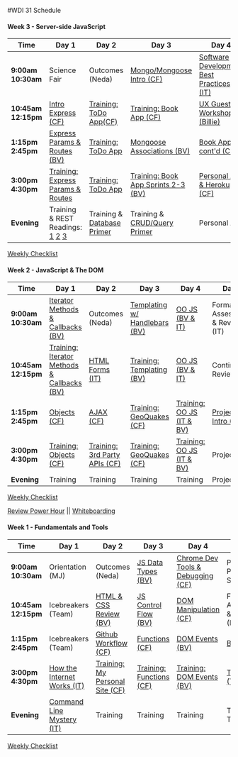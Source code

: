 #WDI 31 Schedule

#### Week 3 - Server-side JavaScript

 Time | Day 1 |  Day 2 | Day 3| Day 4 | Day 5|
----- | ----- | ------ | ---- | ----- | ---- |
 **9:00am <br> 10:30am** | Science Fair | Outcomes (Neda) | [Mongo/Mongoose Intro (CF)][3-3A] | [Software Development Best Practices (IT)][3-4A] | Formative Assessment (IT)
 **10:45am <br> 12:15pm** | [Intro Express (CF)][3-1B] | [Training: ToDo App(CF)][3-2B] | [Training: Book App (CF)][3-3B] | [UX Guest Workshop (Billie)][3-4B] | Review (IT)
 **1:15pm <br> 2:45pm** | [Express Params & Routes (BV)][3-1C] |  [Training: ToDo App][3-2C] | [Mongoose Associations (BV)][3-3C] | [Book App cont'd (CF)][3-4C] | Personal API (CF)
**3:00pm <br> 4:30pm** | [Training: Express Params & Routes][3-1D] | [Training: ToDo App][3-2D] | [Training: Book App Sprints 2-3 (BV)][3-3D] | [Personal API & Heroku (CF)][3-4D] | Personal API (BV)  
**Evening** | Training & REST Readings: [1][3-1E] [2][3-1F] [3][3-1G] | Training & [Database Primer][3-2E] | Training & [CRUD/Query Primer][3-3E] | Personal API | Personal API

[3-1A]: # "..."
[3-1B]: https://github.com/sf-wdi-31/express "Express and Node"
[3-1C]: https://github.com/sf-wdi-31/express-dynamic-routes "..."
[3-1D]: https://github.com/sf-wdi-31/express-routes-training "..."
[3-1E]: https://github.com/sf-wdi-31/express-routes-training "..."
[3-1F]: http://blog.mwaysolutions.com/2014/06/05/10-best-practices-for-better-restful-api/ "..."
[3-1G]: http://rest.elkstein.org/ "..."

[3-2A]: # "..."
[3-2B]: https://github.com/sf-wdi-31/test-driven-todo-api "Todo"
[3-2C]: https://github.com/sf-wdi-31/test-driven-todo-api "Todo"
[3-2D]: https://github.com/sf-wdi-31/test-driven-todo-api "Todo"
[3-2E]: https://github.com/sf-wdi-31/schedule/blob/master/week-3-training.md#tuesday "..."

[3-3A]: https://github.com/sf-wdi-31/mongoose "Mongo and mongoose"
[3-3B]: https://github.com/sf-wdi-31/mongoose-books-app "Mongoose Book App"
[3-3C]: https://github.com/sf-wdi-31/mongoose-associations "Mongoose Associations"
[3-3D]: https://github.com/sf-wdi-31/mongoose-books-app "Mongoose Book App"
[3-3E]: https://github.com/sf-wdi-31/schedule/blob/master/week-3-training.md#wednesday "..."

[3-4A]: https://github.com/sf-wdi-31/software-development-best-practices "..."
[3-4B]: # "..."
[3-4C]: https://github.com/sf-wdi-31/mongoose-books-app "Book app sprint 3"
[3-4D]: https://github.com/sf-wdi-31/express-personal-api "Personal API"
[3-4E]: # "..."

[3-5A]: # "..."
[3-5B]: # "..."
[3-5C]: # "..."
[3-5D]: # "..."
[3-5E]: # "..."

[Weekly Checklist](https://gist.github.com/iliastsangaris/740153e92e57d681fd440ef64c181d2d)

#### Week 2 - JavaScript & The DOM

 Time | Day 1 |  Day 2 | Day 3| Day 4 | Day 5|
----- | ----- | ------ | ---- | ----- | ---- |
 **9:00am <br> 10:30am** | [Iterator Methods & Callbacks (BV) ][2-1A] |  Outcomes (Neda) | [Templating w/ Handlebars (BV)][2-3A] | [OO JS (BV & IT)][2-4A] | Formative Assessment & Review (IT)
 **10:45am <br> 12:15pm** | [Training: Iterator Methods & Callbacks (BV) ][2-1B] | [HTML Forms (IT)][2-2B] | [Training: Templating (BV)][2-3B] | [OO JS (BV & IT)][2-4B] | Continue Review (IT)
 **1:15pm <br> 2:45pm** | [Objects (CF)][2-1C] |  [AJAX (CF)][2-2C] | [Training: GeoQuakes (CF) ][2-3C] | [Training: OO JS (IT & BV)][2-4C] | [Project 0 Intro (BV)][2-5B]
**3:00pm <br> 4:30pm** | [Training: Objects (CF)][2-1D] | [Training: 3rd Party APIs (CF)][2-2D] | [Training: GeoQuakes (CF)][2-3D] | [Training: OO JS (IT & BV) ][2-4D] | Project 0     
**Evening** | Training | Training | Training  | Training | Project 0

[2-1A]: https://github.com/sf-wdi-31/iterator-methods "..."
[2-1B]: https://github.com/sf-wdi-31/building-js-iterators-lab/ "..."
[2-1C]: https://github.com/sf-wdi-31/js-objects "JavaScript Objects"
[2-1D]: https://github.com/sf-wdi-31/js-objects-training "Objects training"
[2-1E]: # "..."

[2-2A]: # "..."
[2-2B]: https://github.com/sf-wdi-31/html-forms "..."
[2-2C]: https://github.com/sf-wdi-31/ajax "AJAX"
[2-2D]: https://github.com/sf-wdi-31/giffaw "Giphy lab"

[2-3A]: https://github.com/sf-wdi-31/handlebars-client-side-templating "..."
[2-3B]: https://github.com/sf-wdi-31/handlebars-spotify "..."
[2-3C]: https://github.com/sf-wdi-31/geoquakes "Geoquakes"
[2-3D]: https://github.com/sf-wdi-31/geoquakes "Geoquakes"

[2-4A]: https://github.com/sf-wdi-31/js-oop-flower-power "..."
[2-4B]: https://github.com/sf-wdi-31/js-oop-flower-power "..."
[2-4C]: https://github.com/sf-wdi-31/oop-game-training "..."
[2-4D]: https://github.com/sf-wdi-31/oop-game-training "..."

[2-5A]: # "..."
[2-5B]: https://github.com/sf-wdi-31/project-0 "..."
[2-5C]: # "..."
[2-5D]: # "..."

[Weekly Checklist](https://gist.github.com/iliastsangaris/96666fca012b5ada111c9a5c8b7c3f64)

[Review Power Hour](https://github.com/sf-wdi-31/Matt-s-Power-Hour) || [Whiteboarding](https://github.com/sf-wdi-31/week-2-review-questions)

#### Week 1 - Fundamentals and Tools

 Time | Day 1 |  Day 2 | Day 3| Day 4 | Day 5|
----- | ----- | ------ | ---- | ----- | ---- |
**9:00am <br> 10:30am** | Orientation (MJ) |  Outcomes (Neda) | [JS Data Types (BV)][1-3A] | [Chrome Dev Tools & Debugging (CF)][1-4A] | Personal Projects Show & Tell
**10:45am <br> 12:15pm** | Icebreakers (Team) | [HTML & CSS Review (BV)][1-2B] | [JS Control Flow (BV)][1-3B] | [DOM Manipulation (CF)][1-4B] | Formative Assessment & Review (IT)
**1:15pm <br> 2:45pm** | Icebreakers (Team) |  [Github Workflow (CF)][1-2C] | [Functions (CF)][1-3C] | [DOM Events (BV)][1-4C] | [Bootstrap][1-5C]
**3:00pm <br> 4:30pm** | [How the Internet Works (IT)][1-1D] | [Training: My Personal Site (CF)][1-2D] | [Training: Functions (CF)][1-3D] | [Training: DOM Events (BV)][1-4D] | [Tic Tac Toe (Team)][1-5D]   
**Evening** | [Command Line Mystery (IT)][1-1E] | Training | Training  | Training | Tic-Tac-Toe



[1-1A]: # "..."
[1-1B]: # "..."
[1-1C]: # "..."
[1-1D]: https://github.com/sf-wdi-31/how-the-internet-works "How the Internet Works"
[1-1E]: https://github.com/sf-wdi-31/clmystery "Command Line Mystery"

[1-2A]: # "..."
[1-2B]: https://github.com/sf-wdi-31/html-css-review "HTML and CSS Review"
[1-2C]: https://github.com/sf-wdi-31/git-github "Git and GitHub"
[1-2D]: https://github.com/sf-wdi-31/personal-portfolio "Personal Portfolio"

[1-3A]: https://github.com/sf-wdi-31/js-data-types "JS Data Types"
[1-3B]: https://github.com/sf-wdi-31/js-control-flow "Control Flow"
[1-3C]: https://github.com/sf-wdi-31/js-functions "JavaScript Functions"
[1-3D]: https://github.com/sf-wdi-31/functions-training "Functions Training"

[1-4A]: https://github.com/sf-wdi-31/dev-tools "Chrome Dev Tools"
[1-4B]: https://github.com/sf-wdi-31/dom-manipulation "DOM Manipulation"
[1-4C]: https://github.com/sf-wdi-31/dom-events-jquery "DOM Events"
[1-4D]: https://github.com/sf-wdi-31/jquery-events-training "jQuery Events Training"

[1-5A]: # "..."
[1-5B]: # "..."
[1-5C]: https://github.com/sf-wdi-31/bootstrap "Bootstrap"
[1-5D]: https://github.com/sf-wdi-31/tic-tac-toe "Tic Tac Toe"

[Weekly Checklist](https://gist.github.com/iliastsangaris/06075d30e594630c95ee2b46ea35ec13)
